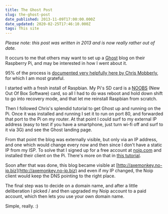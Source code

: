 ```yaml
---
title: The Ghost Post
slug: the-ghost-post
date_published: 2013-11-09T17:00:00.000Z
date_updated: 2020-02-25T17:46:10.000Z
tags: This site
---
```


*Please note: this post was written in 2013 and is now really rather out of date.*

It occurs to me that others may want to set up a [Ghost](https://ghost.org/) blog on their Raspberry Pi, and may be interested in how I went about it.

95% of the process is [documented very helpfully here by Chris Mobberly](http://c-mobberley.com/wordpress/index.php/2013/10/20/raspberry-pi-installation-of-ghost-with-node-js-the-open-source-blogging-platform/), for which I am most grateful.

I started with a fresh install of Raspbian. My Pi's SD card is a [NOOBS](http://www.raspberrypi.org/downloads) (New Out Of Box Software) card, so all I had to do was reboot and hold down shift to go into recovery mode, and that let me reinstall Raspbian from scratch.

Then I followed Chris's splendid tutorial to get Ghost up and running on the Pi. Once it was installed and running I set it to run on port 80, and forwarded that port to the Pi on my router. At that point I could surf to my external IP address (easy to test if you have a smartphone, just turn wi-fi off and surf to it via 3G) and see the Ghost landing page.

From that point the blog was externally visible, but only via an IP address, and one which would change every now and then since I don't have a static IP from my ISP. To solve that I signed up for a free account at [noip.com](http://www.noip.com) and installed their client on the Pi. There's more on that in [this tutorial](http://people.virginia.edu/~ll2bf/docs/nix/rpi_server.html).

Soon after that was done, this blog became visible at [http://axemonkey.no-ip.biz](http://axemonkey.no-ip.biz) and even if my IP changed, the Noip client would keep the DNS pointing to the right place.

The final step was to decide on a domain name, and after a little deliberation I picked / and then upgraded my Noip account to a paid account, which then lets you use your own domain name.

Simple, really. :)
